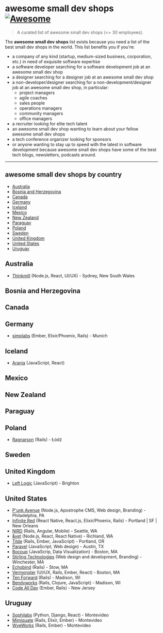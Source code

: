 # awesome small dev shops [![Awesome](https://cdn.rawgit.com/sindresorhus/awesome/d7305f38d29fed78fa85652e3a63e154dd8e8829/media/badge.svg)](https://github.com/sindresorhus/awesome)

> A curated list of awesome small dev shops (<= 30 employees). 

The **awesome small dev shops** list exists because you need a list of the best small dev shops in the world. This list benefits you if you're:

* a company of any kind (startup, medium-sized business, corporation, etc.) in need of exquisite software expertise
* a software developer searching for a software development job at an awesome small dev shop
* a designer searching for a designer job at an awesome small dev shop
* a non-developer/designer searching for a non-development/designer job at an awesome small dev shop, in particular:
    * project managers
    * agile coaches
    * sales people
    * operations managers
    * community managers
    * office managers
* a recruiter looking for elite tech talent 
* an awesome small dev shop wanting to learn about your fellow awesome small dev shops
* a tech conference organizer looking for sponsors
* or anyone wanting to stay up to speed with the latest in software development because awesome small dev shops have some of the best tech blogs, newsletters, podcasts around. 

---
## awesome small dev shops by country
<!-- START doctoc generated TOC please keep comment here to allow auto update -->
<!-- DON'T EDIT THIS SECTION, INSTEAD RE-RUN doctoc TO UPDATE -->


- [Australia](#australia)
- [Bosnia and Herzegovina](#bosnia-and-herzegovina)
- [Canada](#canada)
- [Germany](#germany)
- [Iceland](#iceland)
- [Mexico](#mexico)
- [New Zealand](#new-zealand)
- [Paraguay](#paraguay)
- [Poland](#poland)
- [Sweden](#sweden)
- [United Kingdom](#united-kingdom)
- [United States](#united-states)
- [Uruguay](#uruguay)

<!-- END doctoc generated TOC please keep comment here to allow auto update -->

## Australia
* [Thinkmill](https://www.thinkmill.com.au/) (Node.js, React, UI/UX) - Sydney, New South Wales

## Bosnia and Herzegovina

## Canada

## Germany
* [simplabs](https://simplabs.com/) (Ember, Elixir/Phoenix, Rails) - Munich

## Iceland
* [Aranja](https://aranja.com/) (JavaScript, React)

## Mexico

## New Zealand

## Paraguay

## Poland
* [Ragnarson](https://ragnarson.com/) (Rails) - Łódź 

## Sweden

## United Kingdom 
* [Left Logic](http://leftlogic.com/) (JavaScript) - Brighton

## United States
* [P'unk Avenue](https://punkave.com/) (Node.js, Apostrophe CMS, Web design, Branding) - Philadelphia, PA
* [Infinite Red](https://infinite.red/) (React Native, React.js, Elixir/Phoenix, Rails) - Portland | SF | New Orleans
* [NIRD](https://nird.us/) (Rails, Angular, Mobile) - Seattle, WA
* [&yet](https://andyet.com/) (Node.js, React, React Native) - Richland, WA
* [Tilde](http://www.tilde.io/) (Rails, Ember, JavaScript) - Portland, OR
* [Paravel](http://paravelinc.com/) (JavaScript, Web design) - Austin, TX
* [Bocoup](bocoup.com) (JavaScrip, Data Visualization) - Boston, MA
* [Stirling Technologies](https://stboston.com/) (Web design and development, Branding) - Winchester, MA
* [Echobind](https://echobind.com/) (Rails) - Stow, MA
* [Vermonster](http://www.vermonster.com/) (UI/UX, Rails, Ember, React) - Boston, MA
* [Ten Forward](https://tenforward.consulting/) (Rails) - Madison, WI
* [Bendyworks](http://bendyworks.com/) (Rails, Clojure, JavaScript) - Madison, WI 
* [Code All Day](http://codeallday.com/) (Ember, Rails) - New Jersey

## Uruguay
* [Sophilabs](https://sophilabs.co/) (Python, Django, React) - Montevideo
* [Mimiquate](http://www.mimiquate.com/) (Rails, Elixir, Ember) - Montevideo
* [WyeWorks](https://wyeworks.com/) (Rails, Ember) - Montevideo